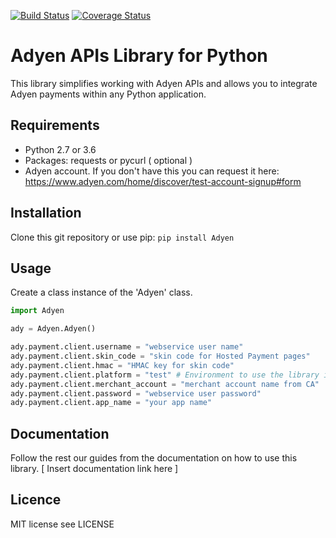 [![Build Status](https://travis-ci.org/Adyen/adyen-python-api-library.svg?branch=develop)](https://travis-ci.org/Adyen/adyen-python-api-library)
[![Coverage Status](https://coveralls.io/repos/github/Adyen/adyen-python-api-library/badge.svg?branch=develop)](https://coveralls.io/github/Adyen/adyen-python-api-library?branch=develop)

# Adyen APIs Library for Python

This library simplifies working with Adyen APIs and allows you to integrate Adyen
payments within any Python application.

## Requirements

- Python 2.7 or 3.6
- Packages: requests or pycurl ( optional )
- Adyen account. If you don't have this you can request it here: https://www.adyen.com/home/discover/test-account-signup#form

## Installation

Clone this git repository or use pip: ```pip install Adyen```

## Usage

Create a class instance of the 'Adyen' class.

```python
import Adyen

ady = Adyen.Adyen()

ady.payment.client.username = "webservice user name"
ady.payment.client.skin_code = "skin code for Hosted Payment pages"
ady.payment.client.hmac = "HMAC key for skin code"
ady.payment.client.platform = "test" # Environment to use the library in.
ady.payment.client.merchant_account = "merchant account name from CA"
ady.payment.client.password = "webservice user password"
ady.payment.client.app_name = "your app name"
```

## Documentation

Follow the rest our guides from the documentation on how to use this library. [ Insert documentation link here ]

## Licence

MIT license see LICENSE
